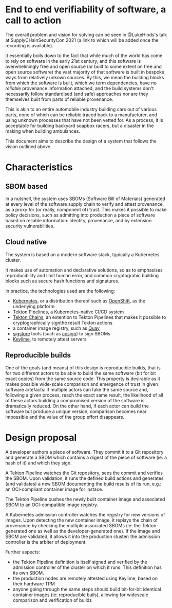 # End to end verifiability of software, a call to action

The overall problem and vision for solving can be seen in @LukeHinds's talk at
SupplyCHainSecurityCon 2021 (a link to which will be added once the recording is
available).

It essentially boils down to the fact that while much of the world has come to
rely on software in the early 21st century, and this software is overwhelmingly
free and open source (or built to some extent on free and open source software)
the vast majority of that software is built in bespoke ways from relatively
unkown sources. By this, we mean the building blocks from which the software is
built, which we term dependencies, have no _reliable_ provenance information
attached, and the build systems don't necessarily follow standardised (and safe)
approaches nor are they themselves built from parts of reliable provenance.

This is akin to an entire automobile industry building cars out of various
parts, none of which can be reliable traced back to a manufacturer, and using
unknown processes that have not been vetted for. As a process, it is acceptable 
for building backyard soapbox racers, but a disaster in the making when building ambulances.

This document aims to describe the design of a system that follows the vision
outlined above.

# Characteristics

## SBOM based

In a nutshell, the system uses SBOMs (Software Bill of Materials)
generated at every level of the software supply chain to verify and attest
provenance, as a proxy for (or really, component of) trust. This makes it
possible to make policy decisions, such as admitting into production a piece of
software based on reliable information: identity, provenance, and by extension
security vulnerabilities.


## Cloud native

The system is based on a modern software stack, typically a Kubernetes cluster.

It makes use of automation and declarative solutions, so as to emphasises
reproducibility and limit human error, and common cryptograhic building blocks
such as secure hash functions and signatures.

In practice, the technologies used are the following:
- [Kubernetes](https://kubernetes.io/), or a distribution thereof such as 
[OpenShift](https://openshift.com/), as the underlying platform
- [Tekton Pipelines](https://github.com/tektoncd/pipeline/), a Kubernetes-native
 CI/CD system
- [Tekton Chains](https://github.com/tektoncd/chains/), an extention to Tekton 
Pipelines that makes it possible to cryptographically signthe result Tekton 
actions
- a container image registry, such as [Quay](https://quay.io/) 
- [sigstore](https://sigstore.dev) tools (such as
  [cosign](https://github.com/sigstore/cosign)) to sign SBOMs
- [Keylime](https://keylime.dev), to remotely attest servers


## Reproducible builds

One of the goals (and means) of this design is reproducible builds, that is for
two different actors to be able to build the same software (bit for bit exact
copies) from the same source code. This property is desirable as it makes
possible wide-scale comparison and emergence of trust in given software
artefacts: if multiple actors can take the same source and, following a given
process, reach the exact same result, the likelihood of all of these actors
building a compromised version of the software is dramatically reduced.
On the other hand, if each actor can build the software but produce a unique
version, comparison becomes near impossible and the value of the group effort
disappears.

# Design proposal

A developer authors a piece of software. They commit it to a Git repository and
generate a SBOM which contains a digest of the piece of software (ie: a hash of
it) and which they sign.

A Tekton Pipeline watches the Git repository, sees the commit and verifies the
SBOM. Upon validation, it runs the defined build actions and generates (and
validates) a new SBOM documenting the build results of its run, e.g.: an
OCI-compliant container image for instace.

The Tekton Pipeline pushes the newly built container image and associated SBOM
to an OCI-compatible image registry.

A Kubernetes admission controller watches the registry for new versions of
images. Upon detecting the new container image, it replays the chain of
provenance by checking the multiple associated SBOMs (ie: the Tekton-generated
one as well as the developer-generated one). If the image and SBOM are
validated, it allows it into the production cluster: the admission controller is
the arbiter of deployment.

Further aspects:
- the Tekton Pipeline definition is itself signed and verified by the admission
  controller of the cluster on which it runs. This definition has its own SBOM.
- the production nodes are remotely attested using Keylime, based on their
  hardware TPM
- anyone going through the same steps should build bit-for-bit identical
  container images (ie: reproducible buils), allowing for widescale comparison
and verification of builds
